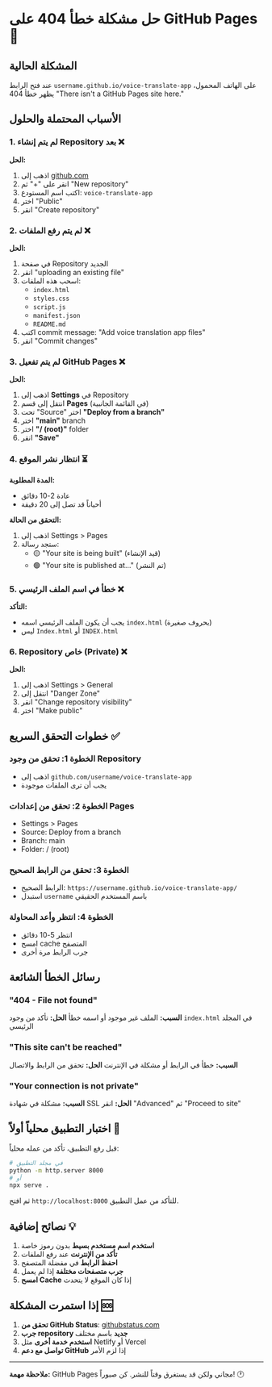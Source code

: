 # حل مشكلة خطأ 404 على GitHub Pages 🔧

## المشكلة الحالية
عند فتح الرابط `username.github.io/voice-translate-app` على الهاتف المحمول، يظهر خطأ 404 "There isn't a GitHub Pages site here."

## الأسباب المحتملة والحلول

### 1. لم يتم إنشاء Repository بعد ❌
**الحل:**
1. اذهب إلى [github.com](https://github.com)
2. انقر على "+" ثم "New repository"
3. اكتب اسم المستودع: `voice-translate-app`
4. اختر "Public"
5. انقر "Create repository"

### 2. لم يتم رفع الملفات ❌
**الحل:**
1. في صفحة Repository الجديد
2. انقر "uploading an existing file"
3. اسحب هذه الملفات:
   - `index.html`
   - `styles.css`
   - `script.js`
   - `manifest.json`
   - `README.md`
4. اكتب commit message: "Add voice translation app files"
5. انقر "Commit changes"

### 3. لم يتم تفعيل GitHub Pages ❌
**الحل:**
1. اذهب إلى **Settings** في Repository
2. انتقل إلى قسم **Pages** (في القائمة الجانبية)
3. تحت "Source" اختر **"Deploy from a branch"**
4. اختر **"main"** branch
5. اختر **"/ (root)"** folder
6. انقر **"Save"**

### 4. انتظار نشر الموقع ⏳
**المدة المطلوبة:**
- عادة 2-10 دقائق
- أحياناً قد تصل إلى 20 دقيقة

**التحقق من الحالة:**
1. اذهب إلى Settings > Pages
2. ستجد رسالة:
   - 🟡 "Your site is being built" (قيد الإنشاء)
   - 🟢 "Your site is published at..." (تم النشر)

### 5. خطأ في اسم الملف الرئيسي ❌
**التأكد:**
- يجب أن يكون الملف الرئيسي اسمه `index.html` (بحروف صغيرة)
- ليس `Index.html` أو `INDEX.html`

### 6. Repository خاص (Private) ❌
**الحل:**
1. اذهب إلى Settings > General
2. انتقل إلى "Danger Zone"
3. انقر "Change repository visibility"
4. اختر "Make public"

## خطوات التحقق السريع ✅

### الخطوة 1: تحقق من وجود Repository
- اذهب إلى `github.com/username/voice-translate-app`
- يجب أن ترى الملفات موجودة

### الخطوة 2: تحقق من إعدادات Pages
- Settings > Pages
- Source: Deploy from a branch
- Branch: main
- Folder: / (root)

### الخطوة 3: تحقق من الرابط الصحيح
- الرابط الصحيح: `https://username.github.io/voice-translate-app/`
- استبدل `username` باسم المستخدم الحقيقي

### الخطوة 4: انتظر وأعد المحاولة
- انتظر 5-10 دقائق
- امسح cache المتصفح
- جرب الرابط مرة أخرى

## رسائل الخطأ الشائعة

### "404 - File not found"
**السبب:** الملف غير موجود أو اسمه خطأ
**الحل:** تأكد من وجود `index.html` في المجلد الرئيسي

### "This site can't be reached"
**السبب:** خطأ في الرابط أو مشكلة في الإنترنت
**الحل:** تحقق من الرابط والاتصال

### "Your connection is not private"
**السبب:** مشكلة في شهادة SSL
**الحل:** انقر "Advanced" ثم "Proceed to site"

## اختبار التطبيق محلياً أولاً 🧪

قبل رفع التطبيق، تأكد من عمله محلياً:

```bash
# في مجلد التطبيق
python -m http.server 8000
# أو
npx serve .
```

ثم افتح `http://localhost:8000` للتأكد من عمل التطبيق.

## نصائح إضافية 💡

1. **استخدم اسم مستخدم بسيط** بدون رموز خاصة
2. **تأكد من الإنترنت** عند رفع الملفات
3. **احفظ الرابط** في مفضلة المتصفح
4. **جرب متصفحات مختلفة** إذا لم يعمل
5. **امسح Cache** إذا كان الموقع لا يتحدث

## إذا استمرت المشكلة 🆘

1. **تحقق من GitHub Status**: [githubstatus.com](https://githubstatus.com)
2. **جرب repository جديد** باسم مختلف
3. **استخدم خدمة أخرى** مثل Netlify أو Vercel
4. **تواصل مع دعم GitHub** إذا لزم الأمر

---

**ملاحظة مهمة:** GitHub Pages مجاني ولكن قد يستغرق وقتاً للنشر. كن صبوراً! 🕐